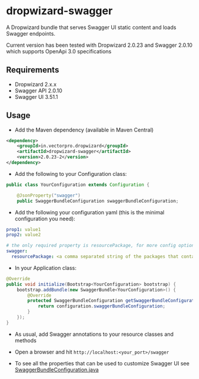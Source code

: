 dropwizard-swagger
==================

A Dropwizard bundle that serves Swagger UI static content and loads Swagger endpoints.

Current version has been tested with Dropwizard 2.0.23 and Swagger 2.0.10 which supports OpenApi 3.0 specifications

Requirements
--------------
* Dropwizard 2.x.x
* Swagger API 2.0.10
* Swagger UI 3.51.1

Usage
-------------

* Add the Maven dependency (available in Maven Central)

```xml
<dependency>
    <groupId>in.vectorpro.dropwizard</groupId>
    <artifactId>dropwizard-swagger</artifactId>
    <version>2.0.23-2</version>
</dependency>
```


* Add the following to your Configuration class:

```java
public class YourConfiguration extends Configuration {

    @JsonProperty("swagger")
    public SwaggerBundleConfiguration swaggerBundleConfiguration;
```

* Add the following your configuration yaml (this is the minimal configuration you need):

```yaml
prop1: value1
prop2: value2

# the only required property is resourcePackage, for more config options see below
swagger:
  resourcePackage: <a comma separated string of the packages that contain your @OpenAPIDefinition annotated resources>
```

* In your Application class:

```java
@Override
public void initialize(Bootstrap<YourConfiguration> bootstrap) {
    bootstrap.addBundle(new SwaggerBundle<YourConfiguration>() {
        @Override
        protected SwaggerBundleConfiguration getSwaggerBundleConfiguration(YourConfiguration configuration) {
            return configuration.swaggerBundleConfiguration;
        }
    });
}
```

* As usual, add Swagger annotations to your resource classes and methods

* Open a browser and hit `http://localhost:<your_port>/swagger`

* To see all the properties that can be used to customize Swagger UI see [SwaggerBundleConfiguration.java](src/main/java/com/ossterdam/dropwizard/swagger/SwaggerBundleConfiguration.java)